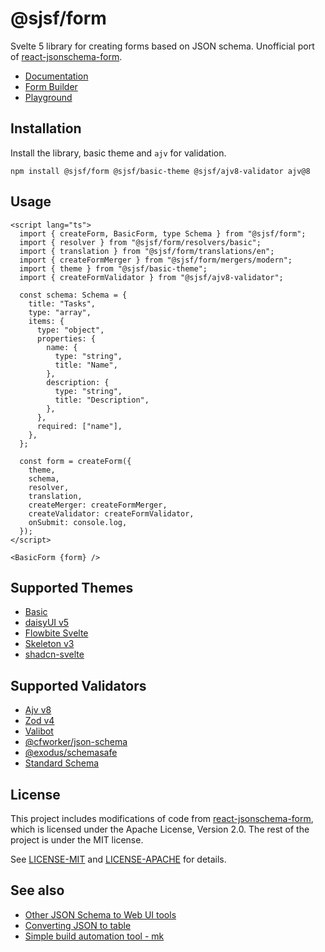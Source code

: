 # @sjsf/form

Svelte 5 library for creating forms based on JSON schema.
Unofficial port of [react-jsonschema-form](https://github.com/rjsf-team/react-jsonschema-form).

- [Documentation](https://x0k.github.io/svelte-jsonschema-form/)
- [Form Builder](https://x0k.github.io/svelte-jsonschema-form/builder)
- [Playground](https://x0k.github.io/svelte-jsonschema-form/playground2/)

## Installation

Install the library, basic theme and `ajv` for validation.

```shell
npm install @sjsf/form @sjsf/basic-theme @sjsf/ajv8-validator ajv@8
```

## Usage

```svelte
<script lang="ts">
  import { createForm, BasicForm, type Schema } from "@sjsf/form";
  import { resolver } from "@sjsf/form/resolvers/basic";
  import { translation } from "@sjsf/form/translations/en";
  import { createFormMerger } from "@sjsf/form/mergers/modern";
  import { theme } from "@sjsf/basic-theme";
  import { createFormValidator } from "@sjsf/ajv8-validator";

  const schema: Schema = {
    title: "Tasks",
    type: "array",
    items: {
      type: "object",
      properties: {
        name: {
          type: "string",
          title: "Name",
        },
        description: {
          type: "string",
          title: "Description",
        },
      },
      required: ["name"],
    },
  };

  const form = createForm({
    theme,
    schema,
    resolver,
    translation,
    createMerger: createFormMerger,
    createValidator: createFormValidator,
    onSubmit: console.log,
  });
</script>

<BasicForm {form} />
```

## Supported Themes

- [Basic](https://x0k.dev/svelte-jsonschema-form/themes/basic/)
- [daisyUI v5](https://x0k.dev/svelte-jsonschema-form/themes/daisyui5/)
- [Flowbite Svelte](https://x0k.dev/svelte-jsonschema-form/themes/flowbite3/)
- [Skeleton v3](https://x0k.dev/svelte-jsonschema-form/themes/skeleton3/)
- [shadcn-svelte](https://x0k.dev/svelte-jsonschema-form/themes/shadcn4/)

## Supported Validators

- [Ajv v8](https://x0k.dev/svelte-jsonschema-form/validators/ajv/)
- [Zod v4](https://x0k.dev/svelte-jsonschema-form/validators/zod4/)
- [Valibot](https://x0k.dev/svelte-jsonschema-form/validators/valibot/)
- [@cfworker/json-schema](https://x0k.dev/svelte-jsonschema-form/validators/cfworker/)
- [@exodus/schemasafe](https://x0k.dev/svelte-jsonschema-form/validators/schemasafe/)
- [Standard Schema](https://x0k.dev/svelte-jsonschema-form/validators/standard-schema/)

## License

This project includes modifications of code from [react-jsonschema-form](https://github.com/rjsf-team/react-jsonschema-form), which is licensed under the Apache License, Version 2.0.
The rest of the project is under the MIT license.

See [LICENSE-MIT](LICENSE) and [LICENSE-APACHE](LICENSE-APACHE) for details.

## See also

- [Other JSON Schema to Web UI tools](https://json-schema.org/tools?query=&sortBy=name&sortOrder=ascending&groupBy=toolingTypes&licenses=&languages=&drafts=&toolingTypes=schema-to-web-UI)
- [Converting JSON to table](https://github.com/x0k/json-to-table)
- [Simple build automation tool - mk](https://github.com/x0k/mk)
